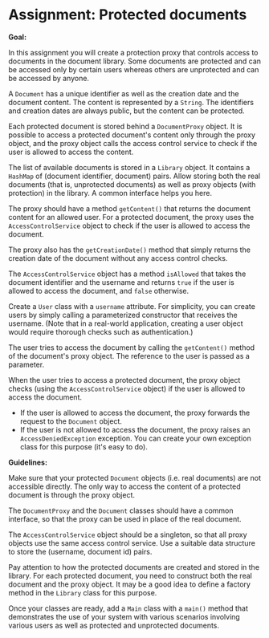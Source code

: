 # Assignment: Protected documents

**Goal:**

In this assignment you will create a protection proxy that controls access to documents in the document library. Some documents are protected and can be accessed only by certain users whereas others are unprotected and can be accessed by anyone.

A `Document` has a unique identifier as well as the creation date and the document content. The content is represented by a `String`. The identifiers and creation dates are always public, but the content can be protected.

Each protected document is stored behind a `DocumentProxy` object. It is possible to access a protected document's content only through the proxy object, and the proxy object calls the access control service to check if the user is allowed to access the content.

The list of available documents is stored in a `Library` object. It contains a `HashMap` of (document identifier, document) pairs. Allow storing both the real documents (that is, unprotected documents) as well as proxy objects (with protection) in the library. A common interface helps you here.

The proxy should have a method `getContent()` that returns the document content for an allowed user. For a protected document, the proxy uses the `AccessControlService` object to check if the user is allowed to access the document.

The proxy also has the `getCreationDate()` method that simply returns the creation date of the document without any access control checks.

The `AccessControlService` object has a method `isAllowed` that takes the document identifier and the username and returns `true` if the user is allowed to access the document, and `false` otherwise.

Create a `User` class with a `username` attribute. For simplicity, you can create users by simply calling a parameterized constructor that receives the username. (Note that in a real-world application, creating a user object would require thorough checks such as authentication.)

The user tries to access the document by calling the `getContent()` method of the document's proxy object. The reference to the user is passed as a parameter.

When the user tries to access a protected document, the proxy object checks (using the `AccessControlService` object) if the user is allowed to access the document.
- If the user is allowed to access the document, the proxy forwards the request to the `Document` object.
- If the user is not allowed to access the document, the proxy raises an `AccessDeniedException` exception. You can create your own exception class for this purpose (it's easy to do).

**Guidelines:**

Make sure that your protected `Document` objects (i.e. real documents) are not accessible directly. The only way to access the content of a protected document is through the proxy object.

The `DocumentProxy` and the `Document` classes should have a common interface, so that the proxy can be used in place of the real document.

The `AccessControlService` object should be a singleton, so that all proxy objects use the same access control service. Use a suitable data structure to store the (username, document id) pairs.

Pay attention to how the protected documents are created and stored in the library. For each protected document, you need to construct both the real document and the proxy object. It may be a good idea to define a factory method in the `Library` class for this purpose.

Once your classes are ready, add a `Main` class with a `main()` method that demonstrates the use of your system with various scenarios involving various users as well as protected and unprotected documents.

